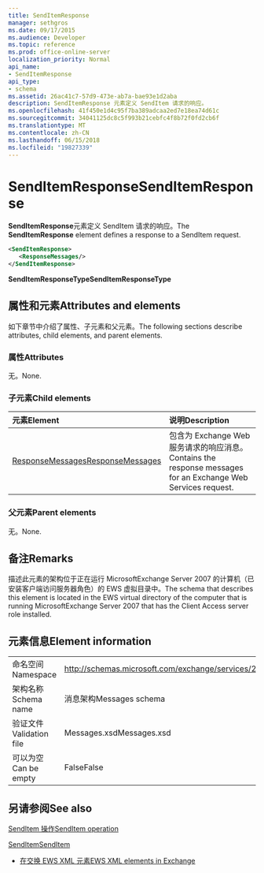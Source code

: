 ```yaml
---
title: SendItemResponse
manager: sethgros
ms.date: 09/17/2015
ms.audience: Developer
ms.topic: reference
ms.prod: office-online-server
localization_priority: Normal
api_name:
- SendItemResponse
api_type:
- schema
ms.assetid: 26ac41c7-57d9-473e-ab7a-bae93e1d2aba
description: SendItemResponse 元素定义 SendItem 请求的响应。
ms.openlocfilehash: 41f450e1d4c95f7ba389adcaa2ed7e18ea74d61c
ms.sourcegitcommit: 34041125dc8c5f993b21cebfc4f8b72f0fd2cb6f
ms.translationtype: MT
ms.contentlocale: zh-CN
ms.lasthandoff: 06/15/2018
ms.locfileid: "19827339"
---
```

# <a name="senditemresponse"></a><span data-ttu-id="48da1-103">SendItemResponse</span><span class="sxs-lookup"><span data-stu-id="48da1-103">SendItemResponse</span></span>

<span data-ttu-id="48da1-104">**SendItemResponse**元素定义 SendItem 请求的响应。</span><span class="sxs-lookup"><span data-stu-id="48da1-104">The **SendItemResponse** element defines a response to a SendItem request.</span></span> 
  
```xml
<SendItemResponse>
   <ResponseMessages/>
</SendItemResponse>
```

 <span data-ttu-id="48da1-105">**SendItemResponseType**</span><span class="sxs-lookup"><span data-stu-id="48da1-105">**SendItemResponseType**</span></span>
## <a name="attributes-and-elements"></a><span data-ttu-id="48da1-106">属性和元素</span><span class="sxs-lookup"><span data-stu-id="48da1-106">Attributes and elements</span></span>

<span data-ttu-id="48da1-107">如下章节中介绍了属性、子元素和父元素。</span><span class="sxs-lookup"><span data-stu-id="48da1-107">The following sections describe attributes, child elements, and parent elements.</span></span>
  
### <a name="attributes"></a><span data-ttu-id="48da1-108">属性</span><span class="sxs-lookup"><span data-stu-id="48da1-108">Attributes</span></span>

<span data-ttu-id="48da1-109">无。</span><span class="sxs-lookup"><span data-stu-id="48da1-109">None.</span></span>
  
### <a name="child-elements"></a><span data-ttu-id="48da1-110">子元素</span><span class="sxs-lookup"><span data-stu-id="48da1-110">Child elements</span></span>

|<span data-ttu-id="48da1-111">**元素**</span><span class="sxs-lookup"><span data-stu-id="48da1-111">**Element**</span></span>|<span data-ttu-id="48da1-112">**说明**</span><span class="sxs-lookup"><span data-stu-id="48da1-112">**Description**</span></span>|
|:-----|:-----|
|[<span data-ttu-id="48da1-113">ResponseMessages</span><span class="sxs-lookup"><span data-stu-id="48da1-113">ResponseMessages</span></span>](responsemessages.md) <br/> |<span data-ttu-id="48da1-114">包含为 Exchange Web 服务请求的响应消息。</span><span class="sxs-lookup"><span data-stu-id="48da1-114">Contains the response messages for an Exchange Web Services request.</span></span>  <br/> |
   
### <a name="parent-elements"></a><span data-ttu-id="48da1-115">父元素</span><span class="sxs-lookup"><span data-stu-id="48da1-115">Parent elements</span></span>

<span data-ttu-id="48da1-116">无。</span><span class="sxs-lookup"><span data-stu-id="48da1-116">None.</span></span>
  
## <a name="remarks"></a><span data-ttu-id="48da1-117">备注</span><span class="sxs-lookup"><span data-stu-id="48da1-117">Remarks</span></span>

<span data-ttu-id="48da1-118">描述此元素的架构位于正在运行 MicrosoftExchange Server 2007 的计算机（已安装客户端访问服务器角色）的 EWS 虚拟目录中。</span><span class="sxs-lookup"><span data-stu-id="48da1-118">The schema that describes this element is located in the EWS virtual directory of the computer that is running MicrosoftExchange Server 2007 that has the Client Access server role installed.</span></span>
  
## <a name="element-information"></a><span data-ttu-id="48da1-119">元素信息</span><span class="sxs-lookup"><span data-stu-id="48da1-119">Element information</span></span>

|||
|:-----|:-----|
|<span data-ttu-id="48da1-120">命名空间</span><span class="sxs-lookup"><span data-stu-id="48da1-120">Namespace</span></span>  <br/> |http://schemas.microsoft.com/exchange/services/2006/messages  <br/> |
|<span data-ttu-id="48da1-121">架构名称</span><span class="sxs-lookup"><span data-stu-id="48da1-121">Schema name</span></span>  <br/> |<span data-ttu-id="48da1-122">消息架构</span><span class="sxs-lookup"><span data-stu-id="48da1-122">Messages schema</span></span>  <br/> |
|<span data-ttu-id="48da1-123">验证文件</span><span class="sxs-lookup"><span data-stu-id="48da1-123">Validation file</span></span>  <br/> |<span data-ttu-id="48da1-124">Messages.xsd</span><span class="sxs-lookup"><span data-stu-id="48da1-124">Messages.xsd</span></span>  <br/> |
|<span data-ttu-id="48da1-125">可以为空</span><span class="sxs-lookup"><span data-stu-id="48da1-125">Can be empty</span></span>  <br/> |<span data-ttu-id="48da1-126">False</span><span class="sxs-lookup"><span data-stu-id="48da1-126">False</span></span>  <br/> |
   
## <a name="see-also"></a><span data-ttu-id="48da1-127">另请参阅</span><span class="sxs-lookup"><span data-stu-id="48da1-127">See also</span></span>



[<span data-ttu-id="48da1-128">SendItem 操作</span><span class="sxs-lookup"><span data-stu-id="48da1-128">SendItem operation</span></span>](senditem-operation.md)
  
[<span data-ttu-id="48da1-129">SendItem</span><span class="sxs-lookup"><span data-stu-id="48da1-129">SendItem</span></span>](senditem.md)


- [<span data-ttu-id="48da1-130">在交换 EWS XML 元素</span><span class="sxs-lookup"><span data-stu-id="48da1-130">EWS XML elements in Exchange</span></span>](ews-xml-elements-in-exchange.md)

